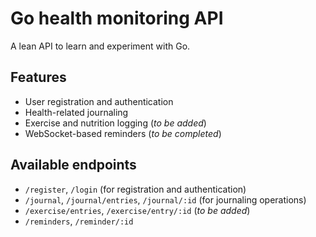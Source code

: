 # Go health monitoring API

A lean API to learn and experiment with Go.

## Features

- User registration and authentication
- Health-related journaling
- Exercise and nutrition logging (_to be added_)
- WebSocket-based reminders (_to be completed_)

## Available endpoints

- `/register`, `/login` (for registration and authentication)
- `/journal`, `/journal/entries`, `/journal/:id` (for journaling operations)
- `/exercise/entries`, `/exercise/entry/:id` (_to be added_)
- `/reminders`, `/reminder/:id`
